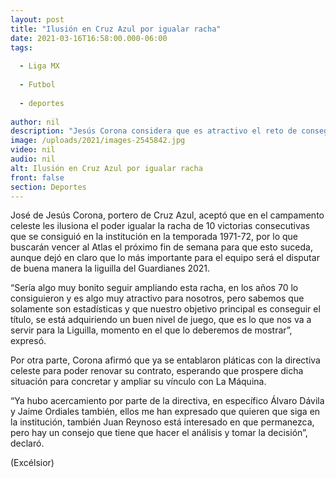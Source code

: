 ```yaml
---
layout: post
title: "Ilusión en Cruz Azul por igualar racha"
date: 2021-03-16T16:58:00.000-06:00
tags:
  
  - Liga MX
  
  - Futbol
  
  - deportes
  
author: nil
description: "Jesús Corona considera que es atractivo el reto de conseguir 10 victorias consecutivas, como la racha que consiguieron en los años 70"
image: /uploads/2021/images-2545842.jpg
video: nil
audio: nil
alt: Ilusión en Cruz Azul por igualar racha
front: false
section: Deportes
---
```


José de Jesús Corona, portero de Cruz Azul, aceptó que en el campamento celeste les ilusiona el poder igualar la racha de 10 victorias consecutivas que se consiguió en la institución en la temporada 1971-72, por lo que buscarán vencer al Atlas el próximo fin de semana para que esto suceda, aunque dejó en claro que lo más importante para el equipo será el disputar de buena manera la liguilla del Guardianes 2021.

“Sería algo muy bonito seguir ampliando esta racha, en los años 70 lo consiguieron y es algo muy atractivo para nosotros, pero sabemos que solamente son estadísticas y que nuestro objetivo principal es conseguir el título, se está adquiriendo un buen nivel de juego, que es lo que nos va a servir para la Liguilla, momento en el que lo deberemos de mostrar”, expresó.

Por otra parte, Corona afirmó que ya se entablaron pláticas con la directiva celeste para poder renovar su contrato, esperando que prospere dicha situación para concretar y ampliar su vínculo con La Máquina.

“Ya hubo acercamiento por parte de la directiva, en específico Álvaro Dávila y Jaime Ordiales también, ellos me han expresado que quieren que siga en la institución, también Juan Reynoso está interesado en que permanezca, pero hay un consejo que tiene que hacer el análisis y tomar la decisión”, declaró.

(Excélsior)